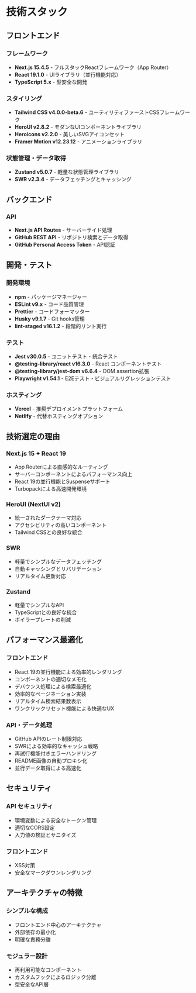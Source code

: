 # 技術スタック

## フロントエンド

### フレームワーク
- **Next.js 15.4.5** - フルスタックReactフレームワーク（App Router）
- **React 19.1.0** - UIライブラリ（並行機能対応）
- **TypeScript 5.x** - 型安全な開発

### スタイリング
- **Tailwind CSS v4.0.0-beta.6** - ユーティリティファーストCSSフレームワーク
- **HeroUI v2.8.2** - モダンなUIコンポーネントライブラリ
- **Heroicons v2.2.0** - 美しいSVGアイコンセット
- **Framer Motion v12.23.12** - アニメーションライブラリ

### 状態管理・データ取得
- **Zustand v5.0.7** - 軽量な状態管理ライブラリ
- **SWR v2.3.4** - データフェッチングとキャッシング

## バックエンド

### API
- **Next.js API Routes** - サーバーサイド処理
- **GitHub REST API** - リポジトリ検索とデータ取得
- **GitHub Personal Access Token** - API認証

## 開発・テスト

### 開発環境
- **npm** - パッケージマネージャー
- **ESLint v9.x** - コード品質管理
- **Prettier** - コードフォーマッター
- **Husky v9.1.7** - Git hooks管理
- **lint-staged v16.1.2** - 段階的リント実行

### テスト
- **Jest v30.0.5** - ユニットテスト・統合テスト
- **@testing-library/react v16.3.0** - React コンポーネントテスト
- **@testing-library/jest-dom v6.6.4** - DOM assertion拡張
- **Playwright v1.54.1** - E2Eテスト・ビジュアルリグレッションテスト

### ホスティング
- **Vercel** - 推奨デプロイメントプラットフォーム
- **Netlify** - 代替ホスティングオプション

## 技術選定の理由

### Next.js 15 + React 19
- App Routerによる直感的なルーティング
- サーバーコンポーネントによるパフォーマンス向上
- React 19の並行機能とSuspenseサポート
- Turbopackによる高速開発環境

### HeroUI (NextUI v2)
- 統一されたダークテーマ対応
- アクセシビリティの高いコンポーネント
- Tailwind CSSとの良好な統合

### SWR
- 軽量でシンプルなデータフェッチング
- 自動キャッシングとリバリデーション
- リアルタイム更新対応

### Zustand
- 軽量でシンプルなAPI
- TypeScriptとの良好な統合
- ボイラープレートの削減

## パフォーマンス最適化

### フロントエンド
- React 19の並行機能による効率的レンダリング
- コンポーネントの適切なメモ化
- デバウンス処理による検索最適化
- 効率的なページネーション実装
- リアルタイム検索結果数表示
- ワンクリックリセット機能による快適なUX

### API・データ処理
- GitHub APIのレート制限対応
- SWRによる効率的なキャッシュ戦略
- 再試行機能付きエラーハンドリング
- README画像の自動プロキシ化
- 並行データ取得による高速化

## セキュリティ

### API セキュリティ
- 環境変数による安全なトークン管理
- 適切なCORS設定
- 入力値の検証とサニタイズ

### フロントエンド
- XSS対策
- 安全なマークダウンレンダリング

## アーキテクチャの特徴

### シンプルな構成
- フロントエンド中心のアーキテクチャ
- 外部依存の最小化
- 明確な責務分離

### モジュラー設計
- 再利用可能なコンポーネント
- カスタムフックによるロジック分離
- 型安全なAPI層